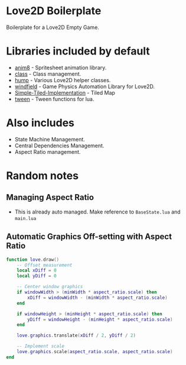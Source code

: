 # Love2D Boilerplate
Boilerplate for a Love2D Empty Game.

# Libraries included by default
* [anim8](https://github.com/kikito/anim8) - Spritesheet animation library.
* [class](https://github.com/jonstoler/class.lua) - Class management.
* [hump](https://github.com/vrld/hump) - Various Love2D helper classes.
* [windfield](https://github.com/a327ex/windfield) - Game Physics Automation Library for Love2D.
* [Simple-Tiled-Implementation](https://github.com/karai17/Simple-Tiled-Implementation) - Tiled Map
* [tween](https://github.com/kikito/tween.lua) - Tween functions for lua.

# Also includes
* State Machine Management.
* Central Dependencies Management.
* Aspect Ratio management.

# Random notes
## Managing Aspect Ratio
* This is already auto managed. Make reference to `BaseState.lua` and `main.lua`

## Automatic Graphics Off-setting with Aspect Ratio
```lua
function love.draw()
    -- Offset measurement
    local xDiff = 0
    local yDiff = 0

    -- Center window graphics
    if windowWidth > (minWidth * aspect_ratio.scale) then
        xDiff = windowWidth - (minWidth * aspect_ratio.scale)
    end

    if windowHeight > (minHeight * aspect_ratio.scale) then
        yDiff = windowHeight - (minHeight * aspect_ratio.scale)
    end

    love.graphics.translate(xDiff / 2, yDiff / 2)

    -- Implement scale
    love.graphics.scale(aspect_ratio.scale, aspect_ratio.scale)
end
```
